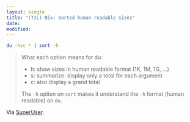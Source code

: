 ```yaml
---
layout: single
title: "(TIL) Nix: Sorted human readable sizes"
date:
modified:
---
```


```bash
du -hsc * | sort -h
```

> What each option means for du:
>
> * h: show sizes in human readable format (1K, 1M, 1G, ...)
> * s: summarize: display only a total for each argument
> * c: also display a grand total
>
> The `-h` option on `sort` makes it understand the `-h` format (human readable) on `du`.

Via [SuperUser](https://superuser.com/a/1007302).

